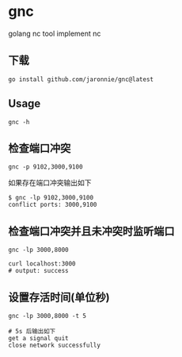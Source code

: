 # gnc
golang nc tool implement nc

## 下载

```shell
go install github.com/jaronnie/gnc@latest
```

## Usage

```shell
gnc -h
```

## 检查端口冲突

```shell
gnc -p 9102,3000,9100
```

如果存在端口冲突输出如下

```shell
$ gnc -lp 9102,3000,9100     
conflict ports: 3000,9100
```

## 检查端口冲突并且未冲突时监听端口

```shell
gnc -lp 3000,8000

curl localhost:3000
# output: success
```

## 设置存活时间(单位秒)

```shell
gnc -lp 3000,8000 -t 5

# 5s 后输出如下
get a signal quit
close network successfully
```